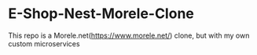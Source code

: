 # E-Shop-Nest-Morele-Clone

This repo is a Morele.net(https://www.morele.net/) clone, but with my own custom microservices
